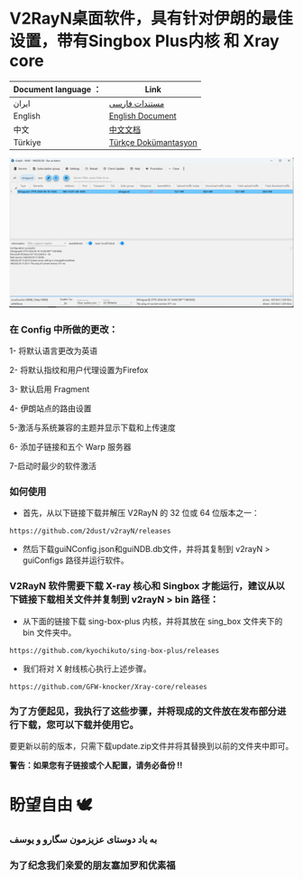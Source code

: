 # V2RayN桌面软件，具有针对伊朗的最佳设置，带有Singbox Plus内核 和 Xray core


|Document language ：|Link|
----|----
|ایران|<a href="./README.md">مستندات فارسی</a>|
|English|<a href="./README_EN.md">English Document</a>|
|中文|<a href="./README_ZH.md">中文文档</a>|
|Türkiye|<a href="./README_TUR.md">Türkçe Dokümantasyon</a>|


![V2RaN](./images/V2RaN.jpg)

### 在 Config 中所做的更改：

1- 将默认语言更改为英语

2- 将默认指纹和用户代理设置为Firefox

3- 默认启用 Fragment

4- 伊朗站点的路由设置

5-激活与系统兼容的主题并显示下载和上传速度

6- 添加子链接和五个 Warp 服务器

7-启动时最少的软件激活


### 如何使用
 - 首先，从以下链接下载并解压 V2RayN 的 32 位或 64 位版本之一：

```
https://github.com/2dust/v2rayN/releases
```

 - 然后下载guiNConfig.json和guiNDB.db文件，并将其复制到 v2rayN > guiConfigs 路径并运行软件。



### V2RayN 软件需要下载 X-ray 核心和 Singbox 才能运行，建议从以下链接下载相关文件并复制到 v2rayN > bin 路径：


- 从下面的链接下载 sing-box-plus 内核，并将其放在 sing_box 文件夹下的 bin 文件夹中。


```
https://github.com/kyochikuto/sing-box-plus/releases
```

- 我们将对 X 射线核心执行上述步骤。


```
https://github.com/GFW-knocker/Xray-core/releases
```


### 为了方便起见，我执行了这些步骤，并将现成的文件放在发布部分进行下载，您可以下载并使用它。


要更新以前的版本，只需下载update.zip文件并将其替换到以前的文件夹中即可。

**警告：如果您有子链接或个人配置，请务必备份 !!**



# 盼望自由 🕊️

### به یاد دوستای عزیزمون سگارو و یوسف 
### 为了纪念我们亲爱的朋友塞加罗和优素福

